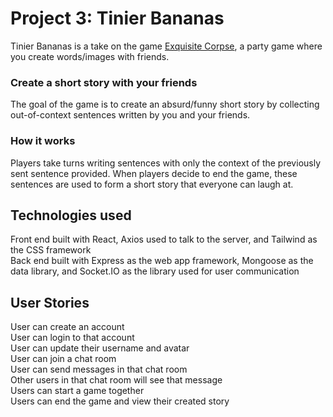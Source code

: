 # Project 3: Tinier Bananas

Tinier Bananas is a take on the game <a href="https://en.wikipedia.org/wiki/Exquisite_corpse">Exquisite Corpse</a>, a party game where you create words/images with friends.

### Create a short story with your friends

The goal of the game is to create an absurd/funny short story by collecting out-of-context sentences written by you and your friends.

### How it works

Players take turns writing sentences with only the context of the previously sent sentence provided. When players decide to end the game, these sentences are used to form a short story that everyone can laugh at.

## Technologies used

Front end built with React, Axios used to talk to the server, and Tailwind as the CSS framework <br>
Back end built with Express as the web app framework, Mongoose as the data library, and Socket.IO as the library used for user communication

## User Stories

User can create an account <br>
User can login to that account <br>
User can update their username and avatar <br>
User can join a chat room <br>
User can send messages in that chat room <br>
Other users in that chat room will see that message <br>
Users can start a game together <br>
Users can end the game and view their created story <br>

